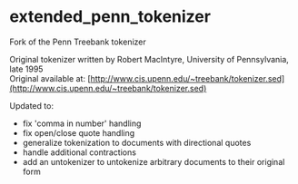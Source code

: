 extended_penn_tokenizer
==============

Fork of the Penn Treebank tokenizer

Original tokenizer written by Robert MacIntyre, University of Pennsylvania, late 1995  
Original available at: [http://www.cis.upenn.edu/~treebank/tokenizer.sed](http://www.cis.upenn.edu/~treebank/tokenizer.sed)  



Updated to:  

  * fix 'comma in number' handling
  * fix open/close quote handling
  * generalize tokenization to documents with directional quotes
  * handle additional contractions
  * add an untokenizer to untokenize arbitrary documents to their original form